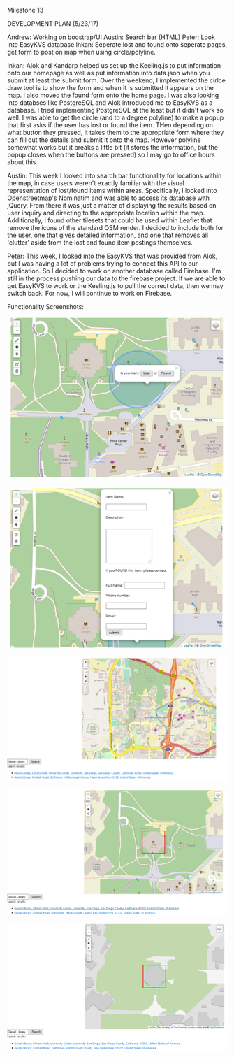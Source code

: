 Milestone 13

DEVELOPMENT PLAN (5/23/17)
 
Andrew: Working on boostrap/UI
Austin: Search bar (HTML)
Peter: Look into EasyKVS database
Inkan: Seperate lost and found onto seperate pages, get form to post on map when using circle/polyline.


Inkan:
Alok and Kandarp helped us set up the Keeling.js to put information onto our homepage as well as put information into data.json when you submit at least the submit form. Over the weekend, I implemented the cirlce draw tool is to show the form and when it is submitted it appears on the map. I also moved the found form onto the home page. I was also looking into databses like PostgreSQL and Alok introduced me to EasyKVS as a database. I tried implementing PostgreSQL at the least but it didn't work so well. I was able to get the circle (and to a degree polyline) to make a popup that first asks if the user has lost or found the item. THen depending on what button they pressed, it takes them to the appropriate form where they can fill out the details and submit it onto the map. However polyline somewhat works but it breaks a little bit (it stores the information, but the popup closes when the buttons are pressed) so I may go to office hours about this.

Austin:
This week I looked into search bar functionality for locations within the map, in case users weren't exactly familiar with the visual representation of lost/found items within areas. Specifically, I looked into Openstreetmap's Nominatim and was able to access its database with jQuery. From there it was just a matter of displaying the results based on user inquiry and directing to the appropriate location within the map. Additionally, I found other tilesets that could be used within Leaflet that remove the icons of the standard OSM render. I decided to include both for the user, one that gives detailed information, and one that removes all 'clutter' aside from the lost and found item postings themselves. 

Peter:
This week, I looked into the EasyKVS that was provided from Alok, but I was having a lot of problems trying to connect this API to our application. So I decided to work on another database called Firebase. I'm still in the process pushing our data to the firebase project.
If we are able to get EasyKVS to work or the Keeling.js to pull the correct data, then we may switch back. For now, I will continue to work on Firebase. 

Functionality Screenshots:

![Draw Circle Posting Function](https://github.com/Laverii/PokeBoops/blob/master/markdown/M13Function4.PNG) 

![Draw Circle Posting Function 2](https://github.com/Laverii/PokeBoops/blob/master/markdown/M13Function5.PNG) 

![Search Bar Function](https://github.com/Laverii/PokeBoops/blob/master/markdown/M13Function1.PNG) 

![Search Bar Function 2](https://github.com/Laverii/PokeBoops/blob/master/markdown/M13Function2.PNG) 

![Tileset Function](https://github.com/Laverii/PokeBoops/blob/master/markdown/M13Function3.PNG) 